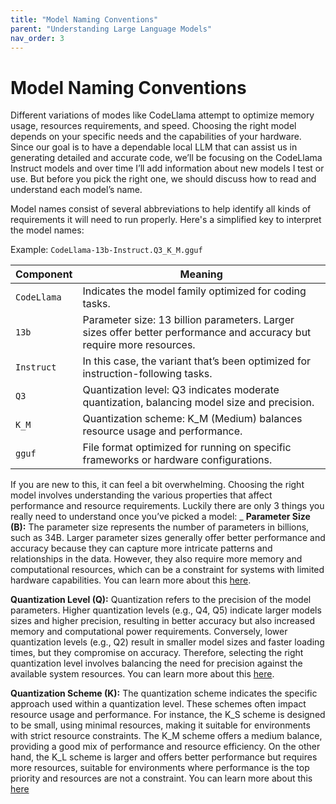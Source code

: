 ```yaml
---
title: "Model Naming Conventions"
parent: "Understanding Large Language Models"
nav_order: 3
---
```

# Model Naming Conventions

Different variations of modes like CodeLlama attempt to optimize memory usage, resources requirements, and speed. Choosing the right model depends on your specific needs and the capabilities of your hardware. Since our goal is to have a dependable local LLM that can assist us in generating detailed and accurate code, we’ll be focusing on the CodeLlama Instruct models and over time I’ll add information about new models I test or use. But before you pick the right one, we should discuss how to read and understand each model’s name. 

Model names consist of several abbreviations to help identify all kinds of requirements it will need to run properly. Here's a simplified key to interpret the model names:

Example: `CodeLlama-13b-Instruct.Q3_K_M.gguf`

| **Component** | **Meaning**                                                                                                           |
| ------------- | --------------------------------------------------------------------------------------------------------------------- |
| `CodeLlama`   | Indicates the model family optimized for coding tasks.                                                                |
| `13b`         | Parameter size: 13 billion parameters. Larger sizes offer better performance and accuracy but require more resources. |
| `Instruct`    | In this case, the variant that’s been optimized for instruction-following tasks.                                      |
| `Q3`          | Quantization level: Q3 indicates moderate quantization, balancing model size and precision.                           |
| `K_M`         | Quantization scheme: K\_M (Medium) balances resource usage and performance.                                           |
| `gguf`        | File format optimized for running on specific frameworks or hardware configurations.                                  |


If you are new to this, it can feel a bit overwhelming. Choosing the right model involves understanding the various properties that affect performance and resource requirements. Luckily there are only 3 things you really need to understand once you’ve picked a model:
_ **Parameter Size (B):** The parameter size represents the number of parameters in billions, such as 34B. Larger parameter sizes generally offer better performance and accuracy because they can capture more intricate patterns and relationships in the data. However, they also require more memory and computational resources, which can be a constraint for systems with limited hardware capabilities. You can learn more about this [here][1].

**Quantization Level (Q):** Quantization refers to the precision of the model parameters. Higher quantization levels (e.g., Q4, Q5) indicate larger models sizes and higher precision, resulting in better accuracy but also increased memory and computational power requirements. Conversely, lower quantization levels (e.g., Q2) result in smaller model sizes and faster loading times, but they compromise on accuracy. Therefore, selecting the right quantization level involves balancing the need for precision against the available system resources. You can learn more about this [here][2].

**Quantization Scheme (K):** The quantization scheme indicates the specific approach used within a quantization level. These schemes often impact resource usage and performance. For instance, the K\_S scheme is designed to be small, using minimal resources, making it suitable for environments with strict resource constraints. The K\_M scheme offers a medium balance, providing a good mix of performance and resource efficiency. On the other hand, the K\_L scheme is larger and offers better performance but requires more resources, suitable for environments where performance is the top priority and resources are not a constraint. You can learn more about this [here][3] 

[1]:	02_04_Parameter_size_for_llms.md
[2]:	02_05_quantization_for_llms.md
[3]:	02_06_quantization_schemes_for_llms.md
